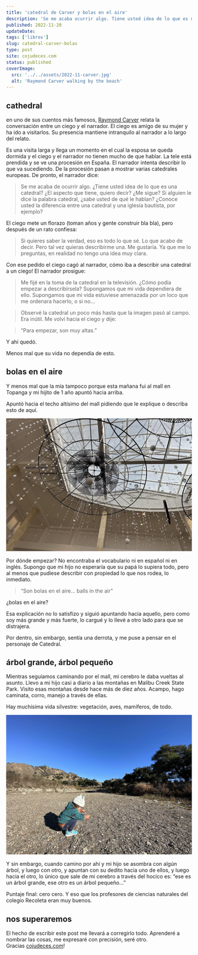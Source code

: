 ```yaml
---
title: 'catedral de Carver y bolas en el aire'
description: 'Se me acaba ocurrir algo. Tiene usted idea de lo que es una catedral?'
published: 2022-11-20
updateDate:
tags: ['libros']
slug: catedral-carver-bolas
type: post
site: cojudeces.com
status: published
coverImage:
  src: '../../assets/2022-11-carver.jpg'
  alt: 'Raymond Carver walking by the beach'
---
```


## cathedral

en uno de sus cuentos más famosos, [Raymond Carver](https://es.wikipedia.org/wiki/Raymond_Carver?) relata la conversación entre un ciego y el narrador. El ciego es amigo de su mujer y ha ido a visitarlos. Su presencia mantiene intranquilo al narrador a lo largo del relato.

Es una visita larga y llega un momento en el cual la esposa se queda dormida y el ciego y el narrador no tienen mucho de que hablar. La tele está prendida y se ve una procesión en España. El narrador intenta describir lo que va sucediendo. De la procesión pasan a mostrar varias catedrales europeas. De pronto, el narrador dice:

> Se me acaba de ocurrir algo. ¿Tiene usted idea de lo que es una catedral? ¿El aspecto que tiene, quiero decir? ¿Me sigue? Si alguien le dice la palabra catedral, ¿sabe usted de qué le hablan? ¿Conoce usted la diferencia entre una catedral y una iglesia bautista, por ejemplo?

El ciego mete un florazo (toman años y gente construir bla bla), pero después de un rato confiesa:

> Si quieres saber la verdad, eso es todo lo que sé. Lo que acabo de decir. Pero tal vez quieras describirme una. Me gustaría. Ya que me lo preguntas, en realidad no tengo una idea muy clara.

Con ese pedido el ciego cagó al narrador, cómo iba a describir una catedral a un ciego! El narrador prosigue:

> Me fijé en la toma de la catedral en la televisión. ¿Cómo podía empezar a describírsela? Supongamos que mi vida dependiera de ello. Supongamos que mi vida estuviese amenazada por un loco que me ordenara hacerlo, o si no…

> Observé la catedral un poco más hasta que la imagen pasó al campo. Era inútil. Me volví hacia el ciego y dije:

> “Para empezar, son muy altas.”

Y ahí quedó.

Menos mal que su vida no dependía de esto.

## bolas en el aire

Y menos mal que la mía tampoco porque esta mañana fui al mall en Topanga y mi hijito de 1 año apuntó hacia arriba.

Apuntó hacia el techo altísimo del mall pidiendo que le explique o describa esto de aquí.

![](../../assets/2022-11-bolas-en-el-aire.jpeg)

Por dónde empezar? No encontraba el vocabulario ni en español ni en inglés. Supongo que mi hijo no esperaría que su papá lo supiera todo, pero al menos que pudiese describir con propiedad lo que nos rodea, lo inmediato.

> “Son bolas en el aire... balls in the air”

¿bolas en el aire?

Esa explicación no lo satisfizo y siguió apuntando hacia aquello, pero como soy más grande y más fuerte, lo cargué y lo llevé a otro lado para que se distrajera.

Por dentro, sin embargo, sentía una derrota, y me puse a pensar en el personaje de Catedral.

## árbol grande, árbol pequeño

Mientras seguíamos caminando por el mall, mi cerebro le daba vueltas al asunto. Llevo a mi hijo casi a diario a las montañas en Malibu Creek State Park. Visito esas montañas desde hace más de diez años. Acampo, hago caminata, corro, manejo a través de ellas.

Hay muchísima vida silvestre: vegetación, aves, mamíferos, de todo.

![](../../assets/2022-11-kai-en-MC.jpeg 'k en malibu creek')

Y sin embargo, cuando camino por ahí y mi hijo se asombra con algún árbol, y luego con otro, y apuntan con su dedito hacia uno de ellos, y luego hacia el otro, lo único que sale de mi cerebro a través del hocico es: “ese es un árbol grande, ese otro es un árbol pequeño…”

Puntaje final: cero cero. Y eso que los profesores de ciencias naturales del colegio Recoleta eran muy buenos.

## nos superaremos

El hecho de escribir este post me llevará a corregirlo todo. Aprenderé a nombrar las cosas, me expresaré con precisión, seré otro. Gracias [cojudeces.com](http://cojudeces.com/)!
